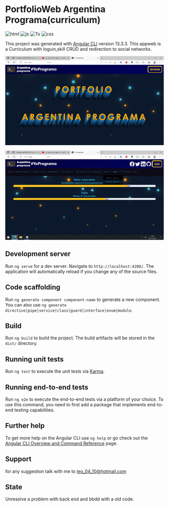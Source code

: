 # PortfolioWeb Argentina Programa(curriculum)

![html](https://img.shields.io/badge/license-HTML%205.0-green?style=plastic&logo=appveyor)
![js](https://img.shields.io/badge/license-jscript-green?style=plastic&logo=appveyor)
![Ts](https://img.shields.io/badge/license-TypeScript-green?style=plastic&logo=appveyor)
![css](https://img.shields.io/badge/license-CSS-green?style=plastic&logo=appveyor)

This project was generated with [Angular CLI](https://github.com/angular/angular-cli) version 13.3.3.
This appweb is a Curriculum with loguin,skill CRUD and redirection to social networks.

![Portada](/src/assets/Portada.jpg)


![Habilidades](/src/assets/Habilidades.jpg)

## Development server

Run `ng serve` for a dev server. Navigate to `http://localhost:4200/`. The application will automatically reload if you change any of the source files.

## Code scaffolding

Run `ng generate component component-name` to generate a new component. You can also use `ng generate directive|pipe|service|class|guard|interface|enum|module`.

## Build

Run `ng build` to build the project. The build artifacts will be stored in the `dist/` directory.

## Running unit tests

Run `ng test` to execute the unit tests via [Karma](https://karma-runner.github.io).

## Running end-to-end tests

Run `ng e2e` to execute the end-to-end tests via a platform of your choice. To use this command, you need to first add a package that implements end-to-end testing capabilities.

## Further help

To get more help on the Angular CLI use `ng help` or go check out the [Angular CLI Overview and Command Reference](https://angular.io/cli) page.

## Support

for any suggestion talk with me to leo_04_10@hotmail.com

## State

Unresolve a problem with back end and bbdd with a old code.
